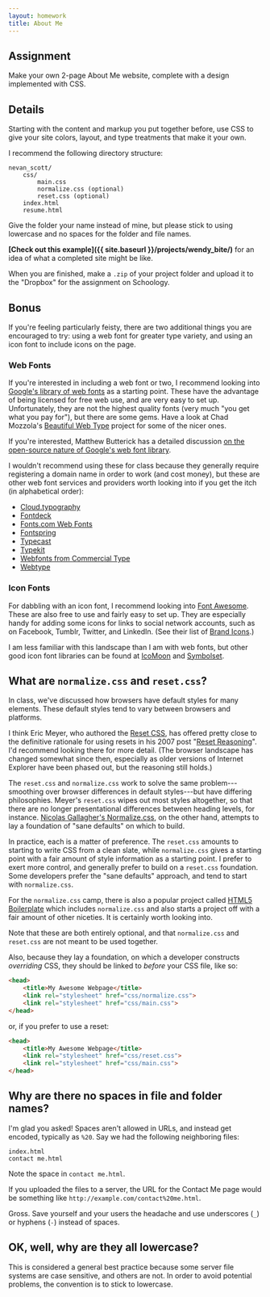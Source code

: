 ```yaml
---
layout: homework
title: About Me
---
```


Assignment
----------

Make your own 2-page About Me website, complete with a design implemented with CSS.


Details
-------

Starting with the content and markup you put together before, use CSS to give your site colors, layout, and type treatments that make it your own.

I recommend the following directory structure:

```
nevan_scott/
	css/
		main.css
		normalize.css (optional)
		reset.css (optional)
	index.html
	resume.html
```

Give the folder your name instead of mine, but please stick to using lowercase and no spaces for the folder and file names.

**[Check out this example]({{ site.baseurl }}/projects/wendy_bite/)** for an idea of what a completed site might be like.

When you are finished, make a `.zip` of your project folder and upload it to the "Dropbox" for the assignment on Schoology.


Bonus
-----

If you're feeling particularly feisty, there are two additional things you are encouraged to try: using a web font for greater type variety, and using an icon font to include icons on the page.

### Web Fonts

If you're interested in including a web font or two, I recommend looking into [Google's library of web fonts](http://www.google.com/fonts) as a starting point. These have the advantage of being licensed for free web use, and are very easy to set up. Unfortunately, they are not the highest quality fonts (very much "you get what you pay for"), but there are some gems. Have a look at Chad Mozzola's [Beautiful Web Type](http://hellohappy.org/beautiful-web-type/) project for some of the nicer ones.

If you're interested, Matthew Butterick has a detailed discussion [on the open-source nature of Google's web font library](http://typographyforlawyers.com/why-google-web-fonts-arent-really-open-source.html).

I wouldn't recommend using these for class because they generally require registering a domain name in order to work (and cost money), but these are other web font services and providers worth looking into if you get the itch (in alphabetical order):

* [Cloud.typography](http://www.typography.com/cloud/welcome/)
* [Fontdeck](http://fontdeck.com)
* [Fonts.com Web Fonts](http://www.fonts.com/web-fonts)
* [Fontspring](http://www.fontspring.com)
* [Typecast](http://typecast.com)
* [Typekit](https://typekit.com)
* [Webfonts from Commercial Type](http://commercialtype.com/news/updates/webfonts_from_commercial_type)
* [Webtype](http://www.webtype.com)


### Icon Fonts

For dabbling with an icon font, I recommend looking into [Font Awesome](http://fortawesome.github.io/Font-Awesome/). These are also free to use and fairly easy to set up. They are especially handy for adding some icons for links to social network accounts, such as on Facebook, Tumblr, Twitter, and LinkedIn. (See their list of [Brand Icons](http://fortawesome.github.io/Font-Awesome/icons/#brand).)

I am less familiar with this landscape than I am with web fonts, but other good icon font libraries can be found at [IcoMoon](http://icomoon.io) and [Symbolset](http://symbolset.com).


What are `normalize.css` and `reset.css`?
-----------------------------------------

In class, we've discussed how browsers have default styles for many elements. These default styles tend to vary between browsers and platforms.

I think Eric Meyer, who authored the [Reset CSS](http://meyerweb.com/eric/tools/css/reset/), has offered pretty close to the definitive rationale for using resets in his 2007 post "[Reset Reasoning](http://meyerweb.com/eric/thoughts/2007/04/18/reset-reasoning/)". I'd recommend looking there for more detail. (The browser landscape has changed somewhat since then, especially as older versions of Internet Explorer have been phased out, but the reasoning still holds.)

The `reset.css` and `normalize.css` work to solve the same problem---smoothing over browser differences in default styles---but have differing philosophies. Meyer's `reset.css` wipes out most styles altogether, so that there are no longer presentational differences between heading levels, for instance. [Nicolas Gallagher's Normalize.css](http://necolas.github.io/normalize.css/), on the other hand, attempts to lay a foundation of "sane defaults" on which to build.

In practice, each is a matter of preference. The `reset.css` amounts to starting to write CSS from a clean slate, while `normalize.css` gives a starting point with a fair amount of style information as a starting point. I prefer to exert more control, and generally prefer to build on a `reset.css` foundation. Some developers prefer the "sane defaults" approach, and tend to start with `normalize.css`.

For the `normalize.css` camp, there is also a popular project called [HTML5 Boilerplate](http://html5boilerplate.com) which includes `normalize.css` and also starts a project off with a fair amount of other niceties. It is certainly worth looking into.

Note that these are both entirely optional, and that `normalize.css` and `reset.css` are not meant to be used together.

Also, because they lay a foundation, on which a developer constructs *overriding* CSS, they should be linked to *before* your CSS file, like so:

```html
<head>
	<title>My Awesome Webpage</title>
	<link rel="stylesheet" href="css/normalize.css">
	<link rel="stylesheet" href="css/main.css">
</head>
```

or, if you prefer to use a reset:

```html
<head>
	<title>My Awesome Webpage</title>
	<link rel="stylesheet" href="css/reset.css">
	<link rel="stylesheet" href="css/main.css">
</head>
```



Why are there no spaces in file and folder names?
-------------------------------------------------

I'm glad you asked! Spaces aren't allowed in URLs, and instead get encoded, typically as `%20`. Say we had the following neighboring files:

```
index.html
contact me.html
```

Note the space in `contact me.html`.

If you uploaded the files to a server, the URL for the Contact Me page would be something like `http://example.com/contact%20me.html`.

Gross. Save yourself and your users the headache and use underscores (`_`) or hyphens (`-`) instead of spaces.


OK, well, why are they all lowercase?
-------------------------------------

This is considered a general best practice because some server file systems are case sensitive, and others are not. In order to avoid potential problems, the convention is to stick to lowercase.